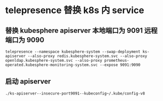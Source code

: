 # telepresence 替换 k8s 内 service

## 替换 kubesphere apiserver 本地端口为 9091 远程端口为 9090

```shell
telepresence --namespace kubesphere-system --swap-deployment ks-apiserver --also-proxy redis.kubesphere-system.svc --also-proxy openldap.kubesphere-system.svc --also-proxy prometheus-operated.kubesphere-monitoring-system.svc --expose 9091:9090
```
## 启动 apiserver

```shell
./ks-apiserver--insecure-port9091--kubeconfig~/.kube/config-v8
```
